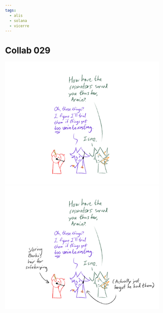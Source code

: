 ```yaml
---
tags:
  - alis
  - solana
  - vicerre
---
```


# Collab 029

<img src="assets/2025-04-12_panel-054.png">

<img src="assets/2025-04-12_panel-055.png">
